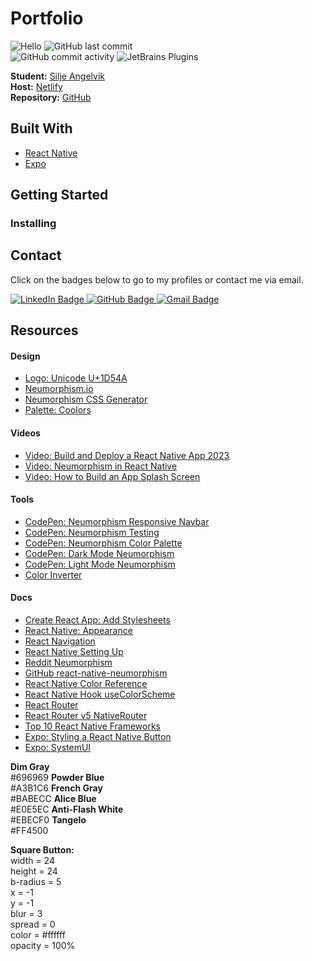 # Portfolio

![Hello](https://img.shields.io/static/v1?label=project&message=portfolio&color=orange) ![GitHub last commit](https://img.shields.io/github/last-commit/siljeangelvik/expo-portfolio?&color=ff69b4)  
![GitHub commit activity](https://img.shields.io/github/commit-activity/w/siljeangelvik/expo-portfolio?&color=blue) ![JetBrains Plugins](https://img.shields.io/jetbrains/plugin/r/rating/R4Intellij?&color=blueviolet)

**Student:** [Silje Angelvik](https://github.com/siljeangelvik)    
**Host:** [Netlify]()  
**Repository:** [GitHub](https://github.com/siljeangelvik/expo-portfolio)

## Built With

- [React Native]()
- [Expo]()

## Getting Started

### Installing

## Contact

Click on the badges below to go to my profiles or contact me via email.

<a href = "https://www.linkedin.com/in/siljeangelvik/">
    <img src="https://img.shields.io/badge/LinkedIn-0A66C2.svg?style=for-the-badge&logo=LinkedIn&logoColor=white" alt="LinkedIn Badge" />
</a>
<a href = "https://github.com/siljeangelvik">
    <img src="https://img.shields.io/badge/GitHub-181717.svg?style=for-the-badge&logo=GitHub&logoColor=white" alt="GitHub Badge" />
</a>
<a href = "mailto: angelviksilje@gmail.com">
    <img src="https://img.shields.io/badge/Gmail-EA4335.svg?style=for-the-badge&logo=Gmail&logoColor=white" alt="Gmail Badge" />
</a>

## Resources

#### Design
- [Logo: Unicode U+1D54A](https://www.compart.com/en/unicode/U+1D54A)
- [Neumorphism.io](https://neumorphism.io/#e0e0e0)
- [Neumorphism CSS Generator](https://hype4.academy/tools/neumorphism-generator)
- [Palette: Coolors](https://coolors.co/palette/696969-a3b1c6-babecc-e0e5ec-ebecf0-ff4500)

#### Videos
- [Video: Build and Deploy a React Native App 2023](https://www.youtube.com/watch?v=mJ3bGvy0WAY)
- [Video: Neumorphism in React Native](https://www.youtube.com/watch?v=GFssmWUhwww)
- [Video: How to Build an App Splash Screen](https://docs.expo.dev/develop/user-interface/splash-screen/)

#### Tools
- [CodePen: Neumorphism Responsive Navbar](https://codepen.io/siljeangelvik/pen/YzMmJVb?editors=1100)
- [CodePen: Neumorphism Testing](https://codepen.io/siljeangelvik/pen/GRWrxJR?editors=1100)
- [CodePen: Neumorphism Color Palette](https://codepen.io/siljeangelvik/pen/ZEZgPxZ?editors=1100)
- [CodePen: Dark Mode Neumorphism](https://codepen.io/siljeangelvik/pen/NWmQJoL?editors=0100)
- [CodePen: Light Mode Neumorphism](https://codepen.io/siljeangelvik/pen/qBwevzq?editors=1100)
- [Color Inverter](https://colorinverter.imageonline.co/)


#### Docs
- [Create React App: Add Stylesheets](https://create-react-app.dev/docs/adding-a-stylesheet/)
- [React Native: Appearance](https://reactnative.dev/docs/appearance)
- [React Navigation](https://reactnavigation.org/docs/hello-react-navigation)
- [React Native Setting Up](https://reactnative.dev/docs/environment-setup)
- [Reddit Neumorphism](https://www.reddit.com/r/reactnative/comments/10fxvsl/how_can_we_create_neumorphism_design_in_react/)
- [GitHub react-native-neumorphism](https://github.com/shaneboyar/react-native-neumorphic)
- [React Native Color Reference](https://reactnative.dev/docs/colors)
- [React Native Hook useColorScheme](https://reactnative.dev/docs/usecolorscheme)
- [React Router](https://reactrouter.com/en/main/route/route)
- [React Router v5 NativeRouter](https://v5.reactrouter.com/native/api/NativeRouter)
- [Top 10 React Native Frameworks](https://www.konstantinfo.com/blog/react-native-frameworks/)
- [Expo: Styling a React Native Button](https://docs.expo.dev/ui-programming/react-native-styling-buttons/)
- [Expo: SystemUI](https://docs.expo.dev/versions/latest/sdk/system-ui/#installation)


**Dim Gray**  
#696969
**Powder Blue**  
#A3B1C6
**French Gray**  
#BABECC
**Alice Blue**  
#E0E5EC
**Anti-Flash White**  
#EBECF0
**Tangelo**  
#FF4500   


**Square Button:**  
width = 24  
height = 24  
b-radius = 5   
x = -1  
y = -1  
blur = 3  
spread = 0  
color = #ffffff  
opacity = 100%
